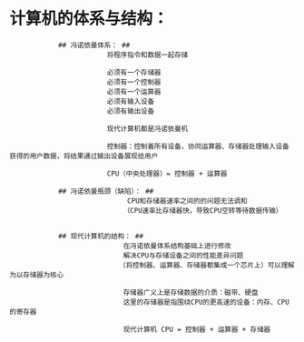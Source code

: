 # 计算机的体系与结构： #
				
				## 冯诺依曼体系： ##
							将程序指令和数据一起存储
	
							必须有一个存储器
							必须有一个控制器
							必须有一个运算器
							必须有输入设备
							必须有输出设备
							 
							现代计算机都是冯诺依曼机
	
							控制器：控制着所有设备，协同运算器、存储器处理输入设备获得的用户数据，将结果通过输出设备展现给用户
	
							CPU（中央处理器）= 控制器 + 运算器

				## 冯诺依曼瓶颈（缺陷）： ##
								 CPU和存储器速率之间的的问题无法调和
								（CPU速率比存储器快，导致CPU空转等待数据传输）


				## 现代计算机的结构： ##
								在冯诺依曼体系结构基础上进行修改
								解决CPU与存储设备之间的性能差异问题
							   （将控制器、运算器、存储器都集成一个芯片上）可以理解为以存储器为核心
									
								存储器广义上是存储数据的介质：磁带、硬盘
								这里的存储器是指围绕CPU的更高速的设备：内存、CPU的寄存器
									
								现代计算机 CPU = 控制器 + 运算器 + 存储器
			
							

                    		
